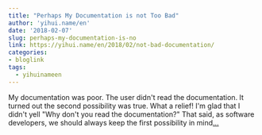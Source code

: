 ```yaml
---
title: "Perhaps My Documentation is not Too Bad"
author: 'yihui.name/en'
date: '2018-02-07'
slug: perhaps-my-documentation-is-no
link: https://yihui.name/en/2018/02/not-bad-documentation/
categories:
- bloglink
tags:
  - yihuinameen
---
```


My documentation was poor. The user didn't read the documentation. It turned out the second possibility was true. What a relief! I'm glad that I didn't yell "Why don't you read the documentation?" That said, as software developers, we should always keep the first possibility in mind[... <i class="fas fa-external-link-alt"></i>](https://yihui.name/en/2018/02/not-bad-documentation/)


